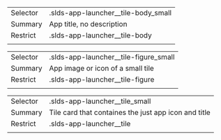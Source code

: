 
|  |  |
|-------|-------|
| Selector | .slds-app-launcher__tile-body_small |
| Summary | App title, no description |
| Restrict | .slds-app-launcher__tile-body |
|  |  |


|  |  |
|-------|-------|
| Selector | .slds-app-launcher__tile-figure_small |
| Summary | App image or icon of a small tile |
| Restrict | .slds-app-launcher__tile-figure |
|  |  |


|  |  |
|-------|-------|
| Selector | .slds-app-launcher__tile_small |
| Summary | Tile card that containes the just app icon and title |
| Restrict | .slds-app-launcher__tile |
|  |  |

